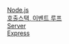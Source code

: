 [Node.js](./documents/01-nodejs-basic.md)  
[호출스택, 이벤트 루프](./documents/02-call-stack-eventLoop.md)  
[Server](./documents/Server.md)  
[Express](./documents/Express.md)  
